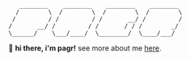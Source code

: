  ```
    ________    ________    ________    ________  
   /        \  /        \  /        \  /        \
  /         / /         / /       __/ /         /
/       __/ /         / /       / / /        _/ 
\______/    \___/____/  \________/  \____/___/
```
👋 **hi there, i'm pagr!** see more about me [here](https://hydr.in/3rwq).

<!--
**pagrpagr/pagrpagr** is a ✨ _special_ ✨ repository because its `README.md` (this file) appears on your GitHub profile.

- 👋 hey there, i’m pagr! a few things about me:
- 🏫 i'm a high school student interested in tech, videography, and the internet.
- 🚧 i'm currently learning to (actually) code, working on my website and making more video essays. i'll share them some time.

Here are some ideas to get you started:

- 🔭 I’m currently working on ...
- 🌱 I’m currently learning ...
- 👯 I’m looking to collaborate on ...
- 🤔 I’m looking for help with ...
- 💬 Ask me about ...
- 📫 How to reach me: ...
- 😄 Pronouns: ...
- ⚡ Fun fact: ...
-->

